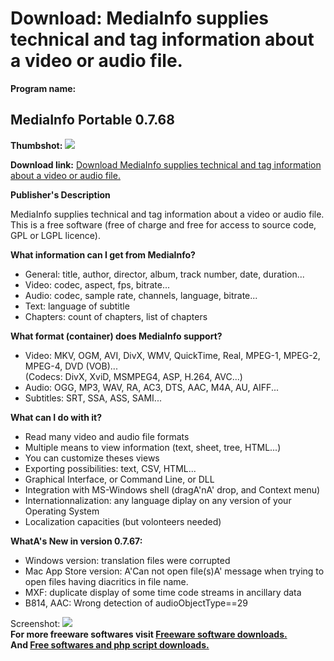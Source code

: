 # Download: MediaInfo supplies technical and tag information about a video or audio file.

**Program name:**

## MediaInfo Portable 0.7.68

  
**Thumbshot:** ![](http://www.freewarefiles.com/screenshot/mediainfo07_md.jpg)   
  
**Download link:** [Download MediaInfo supplies technical and tag information about a video or audio file.](http://freesoftwares.boysofts.com/MediaInfo_program_20211.html)  
  


**Publisher's Description**  
  


MediaInfo supplies technical and tag information about a video or audio file. This is a free software (free of charge and free for access to source code, GPL or LGPL licence). 

**What information can I get from MediaInfo?**

  * General: title, author, director, album, track number, date, duration... 
  * Video: codec, aspect, fps, bitrate... 
  * Audio: codec, sample rate, channels, language, bitrate... 
  * Text: language of subtitle 
  * Chapters: count of chapters, list of chapters 

**What format (container) does MediaInfo support?**

  * Video: MKV, OGM, AVI, DivX, WMV, QuickTime, Real, MPEG-1, MPEG-2, MPEG-4, DVD (VOB)...  
(Codecs: DivX, XviD, MSMPEG4, ASP, H.264, AVC...) 
  * Audio: OGG, MP3, WAV, RA, AC3, DTS, AAC, M4A, AU, AIFF... 
  * Subtitles: SRT, SSA, ASS, SAMI... 

**What can I do with it?**

  * Read many video and audio file formats 
  * Multiple means to view information (text, sheet, tree, HTML...) 
  * You can customize theses views 
  * Exporting possibilities: text, CSV, HTML... 
  * Graphical Interface, or Command Line, or DLL 
  * Integration with MS-Windows shell (dragA'nA' drop, and Context menu) 
  * Internationnalization: any language diplay on any version of your Operating System 
  * Localization capacities (but volonteers needed) 

**WhatA's New in version 0.7.67:**

  * Windows version: translation files were corrupted 
  * Mac App Store version: A'Can not open file(s)A' message when trying to open files having diacritics in file name. 
  * MXF: duplicate display of some time code streams in ancillary data 
  * B814, AAC: Wrong detection of audioObjectType==29 

  
  
Screenshot: ![](http://www.freewarefiles.com/screenshot/mediainfo07.jpg)   
**For more freeware softwares visit [Freeware software downloads.](http://freesoftwares.boysofts.com/)**   
**And [Free softwares and php script downloads.](http://www.boysofts.com/)**
